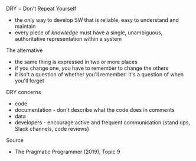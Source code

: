 DRY = Don't Repeat Yourself

* the only way to develop SW that is reliable, easy to understand and maintain
* every piece of *knowledge* must have a single, unambiguous, authoritative representation within a system

The alternative

* the same thing is expressed in two or more places
* if you change one, you have to remember to change the others
* it isn't a question of whether you'll remember: it's a question of when you'll forget

DRY concerns

* code
* documentation - don't describe what the code does in comments
* data
* developers - encourage active and frequent communication (stand ups, Slack channels, code reviews)

Source

* The Pragmatic Programmer (2019), Topic 9
